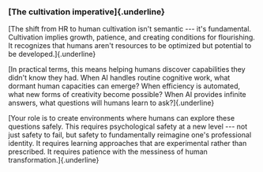 ### **[The cultivation imperative]{.underline}**

[The shift from HR to human cultivation isn\'t semantic --- it\'s
fundamental. Cultivation implies growth, patience, and creating
conditions for flourishing. It recognizes that humans aren\'t resources
to be optimized but potential to be developed.]{.underline}

[In practical terms, this means helping humans discover capabilities
they didn\'t know they had. When AI handles routine cognitive work, what
dormant human capacities can emerge? When efficiency is automated, what
new forms of creativity become possible? When AI provides infinite
answers, what questions will humans learn to ask?]{.underline}

[Your role is to create environments where humans can explore these
questions safely. This requires psychological safety at a new level ---
not just safety to fail, but safety to fundamentally reimagine one\'s
professional identity. It requires learning approaches that are
experimental rather than prescribed. It requires patience with the
messiness of human transformation.]{.underline}